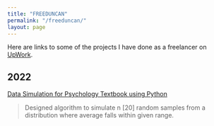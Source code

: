 ```yaml
---
title: "FREEDUNCAN"
permalink: "/freeduncan/"
layout: page
---
```


Here are links to some of the projects I have done as a freelancer on [UpWork](https://www.upwork.com/freelancers/~016adcf90a250f8ad2?viewMode=1). 

## 2022

[Data Simulation for Psychology Textbook using Python](https://www.upwork.com/freelancers/~016adcf90a250f8ad2?viewMode=1&p=1619035240702541824)

> Designed algorithm to simulate n [20] random samples from a distribution where average falls within given range.
